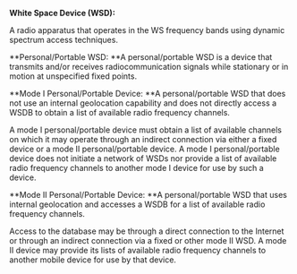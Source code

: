 **White Space Device \(WSD\):**

A radio apparatus that operates in the WS frequency bands using dynamic spectrum access techniques.

**Personal/Portable WSD: **A personal/portable WSD is a device that transmits and/or receives radiocommunication signals while stationary or in motion at unspecified fixed points.

**Mode I Personal/Portable Device: **A personal/portable WSD that does not use an internal geolocation capability and does not directly access a WSDB to obtain a list of available radio frequency channels.

A mode I personal/portable device must obtain a list of available channels on which it may operate through an indirect connection via either a fixed device or a mode II personal/portable device. A mode I personal/portable device does not initiate a network of WSDs nor provide a list of available radio frequency channels to another mode I device for use by such a device.

**Mode II Personal/Portable Device: **A personal/portable WSD that uses internal geolocation and accesses a WSDB for a list of available radio frequency channels.

Access to the database may be through a direct connection to the Internet or through an indirect connection via a fixed or other mode II WSD. A mode II device may provide its lists of available radio frequency channels to another mobile device for use by that device.

